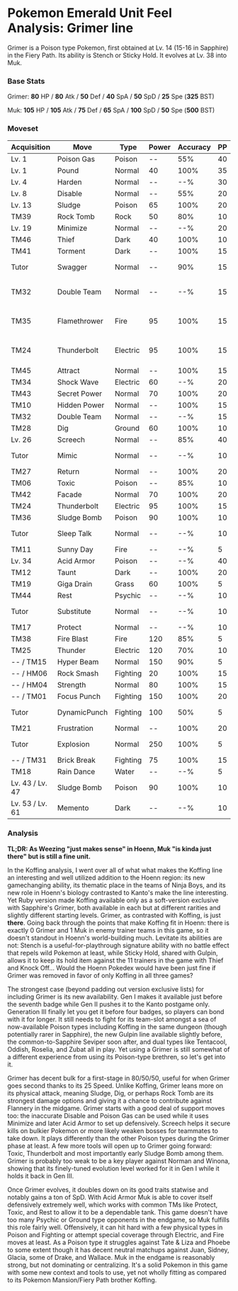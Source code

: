 # Pokemon Emerald Unit Feel Analysis: Grimer line

Grimer is a Poison type Pokemon, first obtained at Lv. 14 (15-16 in Sapphire) in the Fiery Path. Its ability is Stench or Sticky Hold. It evolves at Lv. 38 into Muk.

### Base Stats

Grimer: **80** HP / **80** Atk / **50** Def / **40** SpA / **50** SpD / **25** Spe (**325** BST)

Muk: **105** HP / **105** Atk / **75** Def / **65** SpA / **100** SpD / **50** Spe (**500** BST)

### Moveset

| Acquisition     | Move         | Type     | Power | Accuracy | PP | Notes              |
|-----------------|--------------|----------|-------|----------|----|--------------------|
| Lv. 1           | Poison Gas   | Poison   | --    | 55%      | 40 |                    |
| Lv. 1           | Pound        | Normal   | 40    | 100%     | 35 |                    |
| Lv. 4           | Harden       | Normal   | --    | --%      | 30 |                    |
| Lv. 8           | Disable      | Normal   | --    | 55%      | 20 |                    |
| Lv. 13          | Sludge       | Poison   | 65    | 100%     | 20 |                    |
| TM39            | Rock Tomb    | Rock     | 50    | 80%      | 10 |                    |
| Lv. 19          | Minimize     | Normal   | --    | --%      | 20 |                    |
| TM46            | Thief        | Dark     | 40    | 100%     | 10 |                    |
| TM41            | Torment      | Dark     | --    | 100%     | 15 |                    |
| Tutor           | Swagger      | Normal   | --    | 90%      | 15 | Emerald only       |
| TM32            | Double Team  | Normal   | --    | --%      | 15 | Buy at Game Corner |
| TM35            | Flamethrower | Fire     | 95    | 100%     | 15 | Buy at Game Corner |
| TM24            | Thunderbolt  | Electric | 95    | 100%     | 15 | Buy at Game Corner |
| TM45            | Attract      | Normal   | --    | 100%     | 15 |                    |
| TM34            | Shock Wave   | Electric | 60    | --%      | 20 |                    |
| TM43            | Secret Power | Normal   | 70    | 100%     | 20 |                    |
| TM10            | Hidden Power | Normal   | --    | 100%     | 15 |                    |
| TM32            | Double Team  | Normal   | --    | --%      | 15 |                    |
| TM28            | Dig          | Ground   | 60    | 100%     | 10 |                    |
| Lv. 26          | Screech      | Normal   | --    | 85%      | 40 |                    |
| Tutor           | Mimic        | Normal   | --    | --%      | 10 | Emerald only       |
| TM27            | Return       | Normal   | --    | 100%     | 20 |                    |
| TM06            | Toxic        | Poison   | --    | 85%      | 10 |                    |
| TM42            | Facade       | Normal   | 70    | 100%     | 20 |                    |
| TM24            | Thunderbolt  | Electric | 95    | 100%     | 15 |                    |
| TM36            | Sludge Bomb  | Poison   | 90    | 100%     | 10 |                    |
| Tutor           | Sleep Talk   | Normal   | --    | --%      | 10 | Emerald only       |
| TM11            | Sunny Day    | Fire     | --    | --%      | 5  |                    |
| Lv. 34          | Acid Armor   | Poison   | --    | --%      | 40 |                    |
| TM12            | Taunt        | Dark     | --    | 100%     | 20 |                    |
| TM19            | Giga Drain   | Grass    | 60    | 100%     | 5  |                    |
| TM44            | Rest         | Psychic  | --    | --%      | 10 |                    |
| Tutor           | Substitute   | Normal   | --    | --%      | 10 | Emerald only       |
| TM17            | Protect      | Normal   | --    | --%      | 10 |                    |
| TM38            | Fire Blast   | Fire     | 120   | 85%      | 5  |                    |
| TM25            | Thunder      | Electric | 120   | 70%      | 10 |                    |
| -- / TM15       | Hyper Beam   | Normal   | 150   | 90%      | 5  |                    |
| -- / HM06       | Rock Smash   | Fighting | 20    | 100%     | 15 |                    |
| -- / HM04       | Strength     | Normal   | 80    | 100%     | 15 |                    |
| -- / TM01       | Focus Punch  | Fighting | 150   | 100%     | 20 |                    |
| Tutor           | DynamicPunch | Fighting | 100   | 50%      | 5  | Emerald only       |
| TM21            | Frustration  | Normal   | --    | 100%     | 20 |                    |
| Tutor           | Explosion    | Normal   | 250   | 100%     | 5  | Emerald only       |
| -- / TM31       | Brick Break  | Fighting | 75    | 100%     | 15 |                    |
| TM18            | Rain Dance   | Water    | --    | --%      | 5  |                    |
| Lv. 43 / Lv. 47 | Sludge Bomb  | Poison   | 90    | 100%     | 10 |                    |
| Lv. 53 / Lv. 61 | Memento      | Dark     | --    | --%      | 10 |                    |

### Analysis

**TL;DR: As Weezing "just makes sense" in Hoenn, Muk "is kinda just there" but is still a fine unit.**

In the Koffing analysis, I went over all of what what makes the Koffing line an interesting and well utilized addition to the Hoenn region: its new gamechanging ability, its thematic place in the teams of Ninja Boys, and its new role in Hoenn's biology contrasted to Kanto's make the line interesting. Yet Ruby version made Koffing available only as a soft-version exclusive with Sapphire's Grimer, both available in each but at different rarities and slightly different starting levels. Grimer, as contrasted with Koffing, is just **there**. Going back through the points that make Koffing fit in Hoenn: there is exactly 0 Grimer and 1 Muk in enemy trainer teams in this game, so it doesn't standout in Hoenn's world-building much. Levitate its abilities are not: Stench is a useful-for-playthrough signature ability with no battle effect that repels wild Pokemon at least, while Sticky Hold, shared with Gulpin, allows it to keep its hold item against the 11 trainers in the game with Thief and Knock Off... Would the Hoenn Pokedex would have been just fine if Grimer was removed in favor of only Koffing in all three games?

The strongest case (beyond padding out version exclusive lists) for including Grimer is its new availability. Gen I makes it available just before the seventh badge while Gen II pushes it to the Kanto postgame only. Generation III finally let you get it before four badges, so players can bond with it for longer. It still needs to fight for its team-slot amongst a sea of now-available Poison types including Koffing in the same dungeon (though potentially rarer in Sapphire), the new Gulpin line available slightly before, the common-to-Sapphire Seviper soon after, and dual types like Tentacool, Oddish, Roselia, and Zubat all in play. Yet using a Grimer is still somewhat of a different experience from using its Poison-type brethren, so let's get into it.

Grimer has decent bulk for a first-stage in 80/50/50, useful for when Grimer goes second thanks to its 25 Speed. Unlike Koffing, Grimer leans more on its physical attack, meaning Sludge, Dig, or perhaps Rock Tomb are its strongest damage options and giving it a chance to contribute against Flannery in the midgame. Grimer starts with a good deal of support moves too: the inaccurate Disable and Poison Gas can be used while it uses Minimize and later Acid Armor to set up defensively. Screech helps it secure kills on bulkier Pokemon or more likely weaken bosses for teammates to take down. It plays differently than the other Poison types during the Grimer phase at least. A few more tools will open up to Grimer going forward: Toxic, Thunderbolt and most importantly early Sludge Bomb among them. Grimer is probably too weak to be a key player against Norman and Winona, showing that its finely-tuned evolution level worked for it in Gen I while it holds it back in Gen III. 

Once Grimer evolves, it doubles down on its good traits statwise and notably gains a ton of SpD. With Acid Armor Muk is able to cover itself defensively extremely well, which works with common TMs like Protect, Toxic, and Rest to allow it to be a dependable tank. This game doesn't have too many Psychic or Ground type opponents in the endgame, so Muk fulfills this role fairly well. Offensively, it can hit hard with a few physical types in Poison and Fighting or attempt special coverage through Electric, and Fire moves at least. As a Poison type it struggles against Tate & Liza and Phoebe to some extent though it has decent neutral matchups against Juan, Sidney, Glacia, some of Drake, and Wallace. Muk in the endgame is reasonably strong, but not dominating or centralizing. It's a solid Pokemon in this game with some new context and tools to use, yet not wholly fitting as compared to its Pokemon Mansion/Fiery Path brother Koffing.